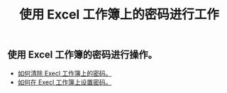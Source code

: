 ﻿---
title: 使用 Excel 工作簿上的密码进行工作
second_title: Aspose.Cells Cloud Documen
linktitle: 密碼
type: docs
url: /zh/workbook/password/
keywords: Working with password an Excel workbook
description: Aspose.Cells Cloud REST API 支持在 Excel 工作簿上使用密码。SDK 支持多种开发语言。其中包括 Android、C#、Go、Java、NodeJS、Perl、PHP、Python、Ruby 和 swift
weight: 100
kwords: Excel、Office 云、REST API、电子表格、PDF、CSV、Json、Markdwon、在 Excel 工作簿上使用密码
---
## 使用 Excel 工作簿的密码进行操作。

- [如何清除 Execl 工作簿上的密码。](/cells/zh/workbook/password/clear/)
- [如何在 Execl 工作簿上设置密码。](/cells/zh//workbook/password/modify/)

